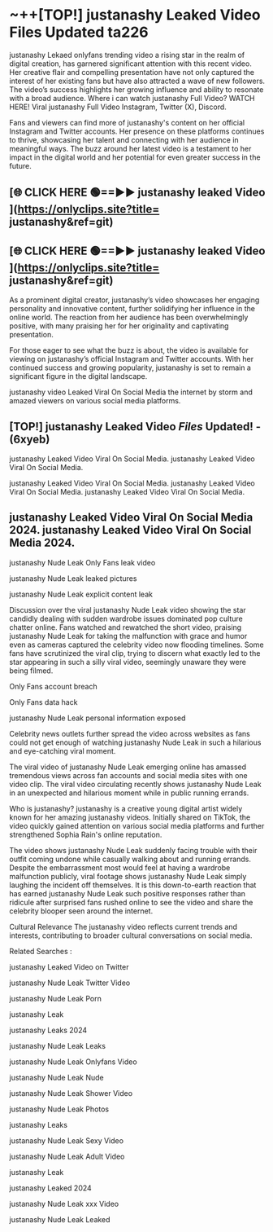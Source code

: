 # ~++[TOP!]  justanashy Leaked Video Files Updated ta226<br>

 justanashy Lekaed onlyfans trending video a rising star in the realm of digital creation, has garnered significant attention with this recent video. Her creative flair and compelling presentation have not only captured the interest of her existing fans but have also attracted a wave of new followers. The video’s success highlights her growing influence and ability to resonate with a broad audience.
Where i can watch  justanashy Full Video? WATCH HERE! Viral  justanashy Full Video Instagram, Twitter (X), Discord.


Fans and viewers can find more of  justanashy's content on her official Instagram and Twitter accounts. Her presence on these platforms continues to thrive, showcasing her talent and connecting with her audience in meaningful ways. The buzz around her latest video is a testament to her impact in the digital world and her potential for even greater success in the future.


## [🌐 CLICK HERE 🟢==►►  justanashy leaked Video ](https://onlyclips.site?title= justanashy&ref=git)

## [🌐 CLICK HERE 🟢==►►  justanashy leaked Video ](https://onlyclips.site?title= justanashy&ref=git)


As a prominent digital creator,  justanashy’s video showcases her engaging personality and innovative content, further solidifying her influence in the online world. The reaction from her audience has been overwhelmingly positive, with many praising her for her originality and captivating presentation.

For those eager to see what the buzz is about, the video is available for viewing on  justanashy’s official Instagram and Twitter accounts. With her continued success and growing popularity,  justanashy is set to remain a significant figure in the digital landscape.


  justanashy video Leaked Viral On Social Media the internet by storm and amazed viewers on various social media platforms.


## [TOP!]  justanashy Leaked Video *Files* Updated! - (6xyeb) 

 justanashy Leaked Video Viral On Social Media. justanashy Leaked Video Viral On Social Media.

 justanashy Leaked Video Viral On Social Media. justanashy Leaked Video Viral On Social Media. justanashy Leaked Video Viral On Social Media.


##  justanashy Leaked Video Viral On Social Media 2024. justanashy Leaked Video Viral On Social Media 2024.
 justanashy Nude Leak Only Fans leak video

 justanashy Nude Leak leaked pictures

 justanashy Nude Leak explicit content leak

Discussion over the viral  justanashy Nude Leak video showing the star candidly dealing with sudden wardrobe issues dominated pop culture chatter online. Fans watched and rewatched the short video, praising  justanashy Nude Leak for taking the malfunction with grace and humor even as cameras captured the celebrity video now flooding timelines. Some fans have scrutinized the viral clip, trying to discern what exactly led to the star appearing in such a silly viral video, seemingly unaware they were being filmed.


Only Fans account breach

Only Fans data hack

 justanashy Nude Leak personal information exposed

Celebrity news outlets further spread the video across websites as fans could not get enough of watching  justanashy Nude Leak in such a hilarious and eye-catching viral moment.


The viral video of  justanashy Nude Leak emerging online has amassed tremendous views across fan accounts and social media sites with one video clip. The viral video circulating recently shows  justanashy Nude Leak in an unexpected and hilarious moment while in public running errands.


Who is  justanashy?  justanashy is a creative young digital artist widely known for her amazing  justanashy videos. Initially shared on TikTok, the video quickly gained attention on various social media platforms and further strengthened Sophia Rain's online reputation.

The video shows  justanashy Nude Leak suddenly facing trouble with their outfit coming undone while casually walking about and running errands. Despite the embarrassment most would feel at having a wardrobe malfunction publicly, viral footage shows  justanashy Nude Leak simply laughing the incident off themselves. It is this down-to-earth reaction that has earned  justanashy Nude Leak such positive responses rather than ridicule after surprised fans rushed online to see the video and share the celebrity blooper seen around the internet.

Cultural Relevance The  justanashy video reflects current trends and interests, contributing to broader cultural conversations on social media.

Related Searches :

 justanashy Leaked Video on Twitter

 justanashy Nude Leak Twitter Video

 justanashy Nude Leak Porn

 justanashy Leak 

 justanashy Leaks 2024

 justanashy Nude Leak Leaks

 justanashy Nude Leak Onlyfans Video

 justanashy Nude Leak Nude

 justanashy Nude Leak Shower Video

 justanashy Nude Leak Photos

 justanashy Leaks

 justanashy Nude Leak Sexy Video

 justanashy Nude Leak Adult Video

 justanashy Leak

 justanashy Leaked 2024

 justanashy Nude Leak xxx Video

 justanashy Nude Leak Leaked